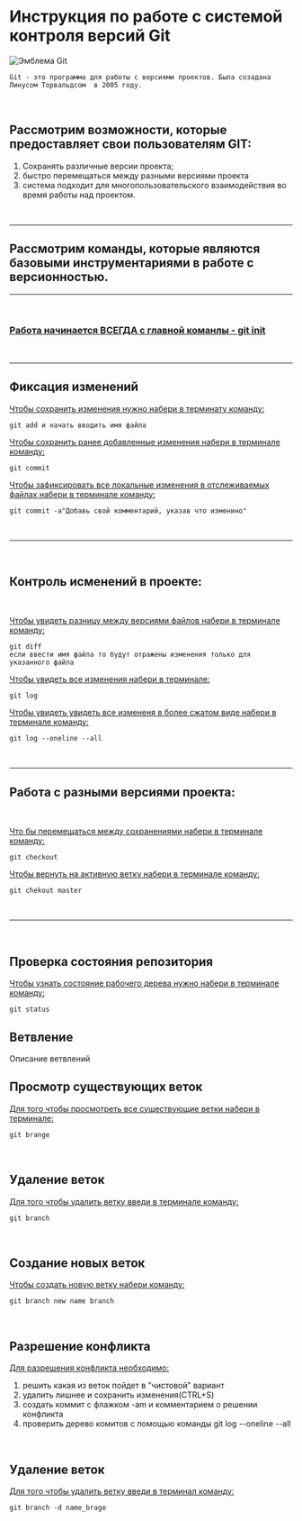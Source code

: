 # **Инструкция по работе с системой контроля версий Git**

   ![Эмблема Git](git.jpeg)
   
    Git - это программа для работы с версиями проектов. Была созадана Линусом Торвальдсом  в 2005 году. 

<br/>

 ## Рассмотрим возможности, которые предоставляет свои пользователям GIT:
1. Сохранять различные версии проекта;
2. быстро перемещаться между разными версиями проекта
3. система подходит для многопользовательского взаимодействия во время работы над проектом.

<br/>

---

## Рассмотрим команды, которые являются базовыми инструментариями в работе с версионностью.

---
<br/>

### <ins>Работа начинается ВСЕГДА  с главной команлы - **git init**<ins> ##

<br/>

---

## Фиксация изменений

<ins>Чтобы сохранить изменения нужно набери в терминату команду:<ins>

    git add и начать вводить имя файла

<ins>Чтобы сохранить ранее добавленные изменения набери в терминале команду:<ins>

    git commit     

<ins>Чтобы зафиксировать все локальные изменения в отслеживаемых файлах набери в терминале команду:<ins>

    git commit -a"Добавь свой комментарий, указав что изменино"


<br/>

---

<br/>

## Контроль исменений в проекте:

<br/>

<ins>Чтобы увидеть разницу между версиями файлов набери в терминале команду:<ins>

    git diff
    если ввести имя файла то будут отражены изменения только для указанного файла


<ins>Чтобы увидеть все изменения набери в терминале:<ins>

    git log 

<ins>Чтобы увидеть увидеть все измененя в более сжатом виде набери в терминале команду:<ins>

    git log --oneline --all 

<br/>

---

## Работа с разными версиями проекта:

<br/>

<ins>Что бы перемещаться между сохранениями набери в терминале команду:<ins>

    git checkout

<ins>Чтобы вернуть на активную ветку набери в терминале команду:<ins>
    
    git chekout master

<br/>

---

<br/>

## Проверка состояния репозитория

<ins>Чтобы узнать состояние рабочего дерева нужно набери в терминале команду:<ins>

    git status

## Ветвление


Описание ветвлений


## Просмотр существующих веток

<ins>Для того чтобы просмотреть все существующие ветки набери в терминале:<ins>

    git brange

<br>

##  Удаление веток

<ins>Для того чтобы удалить ветку введи в терминале команду: <ins>

    git branch

<br>

## Создание новых веток

<ins>Чтобы создать новую ветку набери команду:<ins>

    git branch new name branch

<br>

## Разрешение конфликта

<ins>Для разрешения конфликта необходимо:<ins>

1. решить какая из веток пойдет в "чистовой" вариант
2. удалить лишнее и сохранить изменения(CTRL+S)
3. создать коммит с флажком -am и комментарием о решении конфликта
4. проверить дерево комитов с помощью команды git log --oneline --all

<br>

## Удаление веток

    
<ins>Для того чтобы удалить ветку введи в терминал команду:<ins>

    git branch -d name_brage

